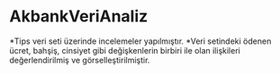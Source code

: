 # AkbankVeriAnaliz
*Tips veri seti üzerinde incelemeler yapılmıştır.
*Veri setindeki ödenen ücret, bahşiş, cinsiyet gibi değişkenlerin birbiri ile olan ilişkileri değerlendirilmiş ve görselleştirilmiştir.
